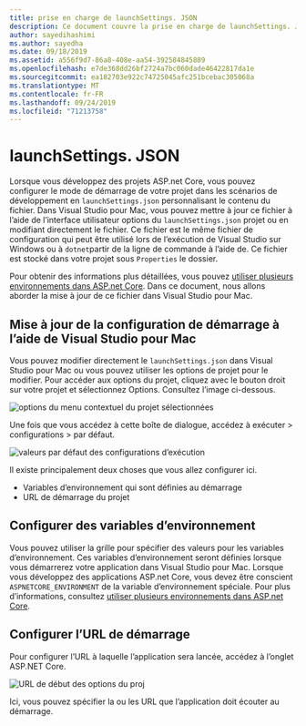 ```yaml
---
title: prise en charge de launchSettings. JSON
description: Ce document couvre la prise en charge de launchSettings. JSON dans Visual Studio pour Mac
author: sayedihashimi
ms.author: sayedha
ms.date: 09/18/2019
ms.assetid: a556f9d7-86a8-408e-aa54-392584845889
ms.openlocfilehash: e7de368dd26bf2724a7bc060dade46422817da1e
ms.sourcegitcommit: ea182703e922c74725045afc251bcebac305068a
ms.translationtype: MT
ms.contentlocale: fr-FR
ms.lasthandoff: 09/24/2019
ms.locfileid: "71213758"
---
```

# <a name="launchsettingsjson"></a>launchSettings. JSON

Lorsque vous développez des projets ASP.net Core, vous pouvez configurer le mode de démarrage de votre projet dans les scénarios de développement en `launchSettings.json` personnalisant le contenu du fichier. Dans Visual Studio pour Mac, vous pouvez mettre à jour ce fichier à l’aide de l’interface utilisateur options du `launchSettings.json` projet ou en modifiant directement le fichier. Ce fichier est le même fichier de configuration qui peut être utilisé lors de l’exécution de Visual Studio sur Windows ou à `dotnet`partir de la ligne de commande à l’aide de. Ce fichier est stocké dans votre projet sous `Properties` le dossier.

Pour obtenir des informations plus détaillées, vous pouvez [utiliser plusieurs environnements dans ASP.net Core](https://docs.microsoft.com/aspnet/core/fundamentals/environments). Dans ce document, nous allons aborder la mise à jour de ce fichier dans Visual Studio pour Mac.

## <a name="updating-start-configuration-using-visual-studio-for-mac"></a>Mise à jour de la configuration de démarrage à l’aide de Visual Studio pour Mac

Vous pouvez modifier directement le `launchSettings.json` dans Visual Studio pour Mac ou vous pouvez utiliser les options de projet pour le modifier. Pour accéder aux options du projet, cliquez avec le bouton droit sur votre projet et sélectionnez Options. Consultez l’image ci-dessous.

![options du menu contextuel du projet sélectionnées](media/vsmac-ctx-proj-options.png)

Une fois que vous accédez à cette boîte de dialogue, accédez à exécuter > configurations > par défaut.

![valeurs par défaut des configurations d’exécution](media/vsmac-run-config-default.png)

Il existe principalement deux choses que vous allez configurer ici.

 - Variables d’environnement qui sont définies au démarrage
 - URL de démarrage du projet

## <a name="configure-environment-variables"></a>Configurer des variables d’environnement

Vous pouvez utiliser la grille pour spécifier des valeurs pour les variables d’environnement. Ces variables d’environnement seront définies lorsque vous démarrerez votre application dans Visual Studio pour Mac. Lorsque vous développez des applications ASP.net Core, vous devez être conscient `ASPNETCORE_ENVIRONMENT` de la variable d’environnement spéciale. Pour plus d’informations, consultez [utiliser plusieurs environnements dans ASP.net Core](https://docs.microsoft.com/aspnet/core/fundamentals/environments).


## <a name="configure-start-url"></a>Configurer l’URL de démarrage

Pour configurer l’URL à laquelle l’application sera lancée, accédez à l’onglet ASP.NET Core.

![URL de début des options du proj](media/vsmac-run-config-default-aspnetcore.png)

Ici, vous pouvez spécifier la ou les URL que l’application doit écouter au démarrage.